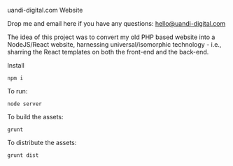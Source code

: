 uandi-digital.com Website

Drop me and email here if you have any questions: hello@uandi-digital.com

The idea of this project was to convert my old PHP based website into a NodeJS/React website, harnessing universal/isomorphic technology - i.e., sharring the React templates on both the front-end and the back-end.

Install

    npm i

To run:

    node server

To build the assets:

    grunt

To distribute the assets:

    grunt dist

